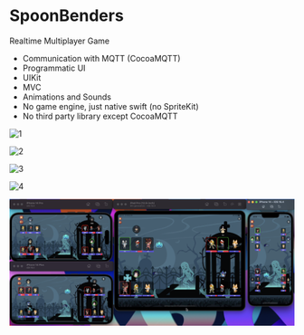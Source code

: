 # SpoonBenders

Realtime Multiplayer Game

- Communication with MQTT (CocoaMQTT)
- Programmatic UI
- UIKit
- MVC
- Animations and Sounds
- No game engine, just native swift (no SpriteKit)
- No third party library except CocoaMQTT


![1](https://github.com/CengizOnur/OnrPublic/blob/main/gifsSpoonBenders/Jul-15-2023%2001-50-36.gif)

![2](https://github.com/CengizOnur/OnrPublic/blob/main/gifsSpoonBenders/Jul-15-2023%2001-34-09.gif)

![3](https://github.com/CengizOnur/OnrPublic/blob/main/gifsSpoonBenders/Jul-15-2023%2000-54-54.gif)

![4](https://github.com/CengizOnur/OnrPublic/blob/main/gifsSpoonBenders/Jul-14-2023%2023-34-32.gif)

![5](https://github.com/CengizOnur/OnrPublic/blob/main/imagesSpoonBenders/Screenshot%202023-07-15%20at%2010.52.54.png)
